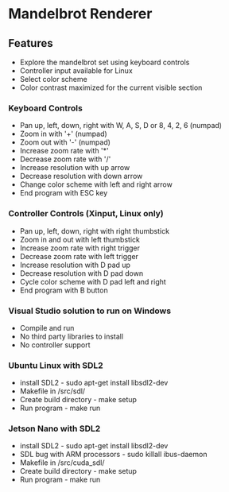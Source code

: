 # Mandelbrot Renderer

## Features
* Explore the mandelbrot set using keyboard controls
* Controller input available for Linux
* Select color scheme
* Color contrast maximized for the current visible section


### Keyboard Controls
* Pan up, left, down, right with W, A, S, D or 8, 4, 2, 6 (numpad)
* Zoom in with '+' (numpad)
* Zoom out with '-' (numpad)
* Increase zoom rate with '*'
* Decrease zoom rate with '/'
* Increase resolution with up arrow
* Decrease resolution with down arrow
* Change color scheme with left and right arrow
* End program with ESC key


### Controller Controls (Xinput, Linux only)
* Pan up, left, down, right with right thumbstick
* Zoom in and out with left thumbstick
* Increase zoom rate with right trigger
* Decrease zoom rate with left trigger
* Increase resolution with D pad up
* Decrease resolution with D pad down
* Cycle color scheme with D pad left and right
* End program with B button


### Visual Studio solution to run on Windows
* Compile and run
* No third party libraries to install
* No controller support


### Ubuntu Linux with SDL2
* install SDL2 - sudo apt-get install libsdl2-dev
* Makefile in /src/sdl/
* Create build directory - make setup
* Run program - make run


### Jetson Nano with SDL2
* install SDL2 - sudo apt-get install libsdl2-dev
* SDL bug with ARM processors - sudo killall ibus-daemon
* Makefile in /src/cuda_sdl/
* Create build directory - make setup
* Run program - make run